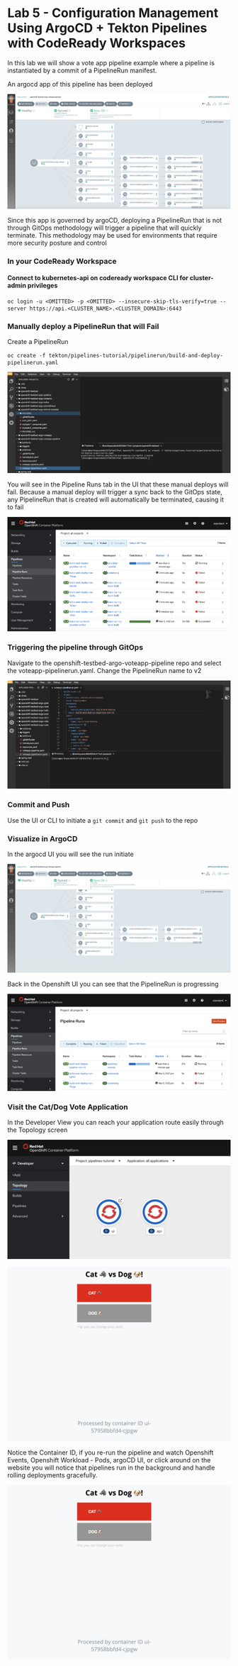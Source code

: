 # Lab 5 - Configuration Management Using ArgoCD + Tekton Pipelines with CodeReady Workspaces

In this lab we will show a vote app pipeline example where a pipeline is instantiated by a commit of a PipelineRun manifest.

An argocd app of this pipeline has been deployed

![](https://github.com/ably77/Standard-OCP-Workshop/blob/master/resources/argocd3.png)

Since this app is governed by argoCD, deploying a PipelineRun that is not through GitOps methodology will trigger a pipeline that will quickly terminate. This methodology may be used for environments that require more security posture and control

### In your CodeReady Workspace

#### Connect to kubernetes-api on codeready workspace CLI for cluster-admin privileges
```
oc login -u <OMITTED> -p <OMITTED> --insecure-skip-tls-verify=true --server https://api.<CLUSTER_NAME>.<CLUSTER_DOMAIN>:6443
```

### Manually deploy a PipelineRun that will Fail

Create a PipelineRun
```
oc create -f tekton/pipelines-tutorial/pipelinerun/build-and-deploy-pipelinerun.yaml
```

![](https://github.com/ably77/Standard-OCP-Workshop/blob/master/resources/pipelinerun4.png)

You will see in the Pipeline Runs tab in the UI that these manual deploys will fail. Because a manual deploy will trigger a sync back to the GitOps state, any PipelineRun that is created will automatically be terminated, causing it to fail

![](https://github.com/ably77/Standard-OCP-Workshop/blob/master/resources/pipelinerun5.png)

### Triggering the pipeline through GitOps

Navigate to the openshift-testbed-argo-voteapp-pipeline repo and select the voteapp-pipelinerun.yaml. Change the PipelineRun name to v2

![](https://github.com/ably77/Standard-OCP-Workshop/blob/master/resources/codeready7.png)

### Commit and Push
Use the UI or CLI to initiate a `git commit` and `git push` to the repo

### Visualize in ArgoCD
In the argocd UI you will see the run initiate

![](https://github.com/ably77/Standard-OCP-Workshop/blob/master/resources/argocd4.png)

Back in the Openshift UI you can see that the PipelineRun is progressing

![](https://github.com/ably77/Standard-OCP-Workshop/blob/master/resources/pipelinerun6.png)

### Visit the Cat/Dog Vote Application
In the Developer View you can reach your application route easily through the Topology screen

![](https://github.com/ably77/Standard-OCP-Workshop/blob/master/resources/voteapp1.png)

![](https://github.com/ably77/Standard-OCP-Workshop/blob/master/resources/voteapp2.png)

Notice the Container ID, if you re-run the pipeline and watch Openshift Events, Openshift Workload - Pods, argoCD UI, or click around on the website you will notice that pipelines run in the background and handle rolling deployments gracefully.

![](https://github.com/ably77/Standard-OCP-Workshop/blob/master/resources/voteapp2.png)
